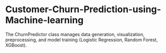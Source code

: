 # Customer-Churn-Prediction-using-Machine-learning
The ChurnPredictor class manages data generation, visualization, preprocessing, and model training (Logistic Regression, Random Forest, XGBoost).
